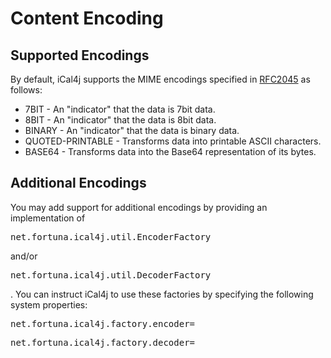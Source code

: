 # Content Encoding

## Supported Encodings

By default, iCal4j supports the MIME encodings specified in [RFC2045](http://www.ietf.org/rfc/rfc2045.txt) as follows:

* 7BIT - An "indicator" that the data is 7bit data.
* 8BIT - An "indicator" that the data is 8bit data.
* BINARY - An "indicator" that the data is binary data.
* QUOTED-PRINTABLE - Transforms data into printable ASCII characters.
* BASE64 - Transforms data into the Base64 representation of its bytes.

## Additional Encodings

You may add support for additional encodings by providing an implementation of <pre>net.fortuna.ical4j.util.EncoderFactory</pre> and/or <pre>net.fortuna.ical4j.util.DecoderFactory</pre>. You can instruct iCal4j to use these factories by specifying the following system properties:

<pre>net.fortuna.ical4j.factory.encoder=<encoder_factory_class_name></pre>

<pre>net.fortuna.ical4j.factory.decoder=<decoder_factory_class_name></pre>
